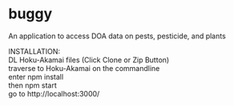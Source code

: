 # buggy
An application to access DOA data on pests, pesticide, and plants  
  
INSTALLATION:  
DL Hoku-Akamai files (Click Clone or Zip Button)   
traverse to Hoku-Akamai on the commandline    
enter npm install  
then npm start  
go to http://localhost:3000/   
